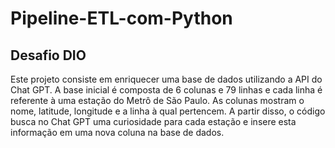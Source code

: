 # Pipeline-ETL-com-Python
## Desafio DIO
Este projeto consiste em enriquecer uma base de dados utilizando a API do Chat GPT.
A base inicial é composta de 6 colunas e 79 linhas e cada linha é referente à uma estação do Metrô de São Paulo. As colunas mostram o nome, latitude, longitude e a linha à qual pertencem. A partir disso, o código busca no Chat GPT uma curiosidade para cada estação e insere esta informação em uma nova coluna na base de dados.
